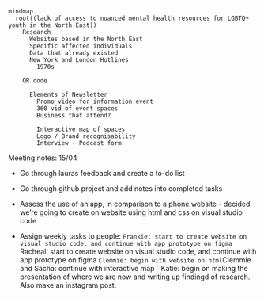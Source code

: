 ```mermaid
mindmap
  root((lack of access to nuanced mental health resources for LGBTQ+ youth in the North East))
    Research 
      Websites based in the North East 
      Specific affected individuals 
      Data that already existed 
      New York and London Hotlines 
        1970s
    
    QR code

      Elements of Newsletter 
        Promo video for information event 
        360 vid of event spaces 
        Business that attend? 

        Interactive map of spaces 
        Logo / Brand recognisability 
        Interview - Podcast form 
```
Meeting notes: 15/04
- Go through lauras feedback and create a to-do list 
- Go through github project and add notes into completed tasks 
- Assess the use of an app, in comparison to a phone website - decided we’re going to create on website using html and css on visual studio code
- Assign weekly tasks to people:
 `` Frankie: start to create website on visual studio code, and continue with app prototype on figma
 `` Racheal: start to create website on visual studio code, and continue with app prototype on figma
 `` Clemmie: begin with website on html
 ``Clemmie and Sacha: continue with interactive map
  ``Katie: begin on making the presentation of where we are now and writing up findingd of research.  Also make an instagram post. 

  ``` Next Meeting: 22nd April at Frankie's 
